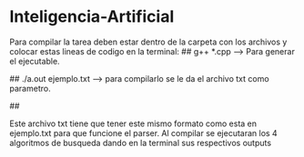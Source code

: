 # Inteligencia-Artificial

Para compilar la tarea deben estar dentro de la carpeta con los archivos y colocar estas lineas de codigo en la terminal:
\##
g++ *.cpp  --> Para generar el ejecutable.

\##
./a.out ejemplo.txt  --> para compilarlo se le da el archivo txt como parametro.

\##


Este archivo txt tiene que tener este mismo formato como esta en ejemplo.txt para que funcione el parser.
Al compilar se ejecutaran los 4 algoritmos de busqueda dando en la terminal sus respectivos outputs
